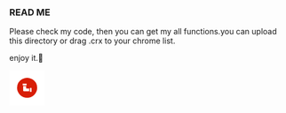 ### READ ME

Please check my code, then you can get my all functions.you can upload this directory or drag .crx to your chrome list.


enjoy it.🤩

![效果如下](https://github.com/Kelier/boxmin/blob/master/pipe.png)